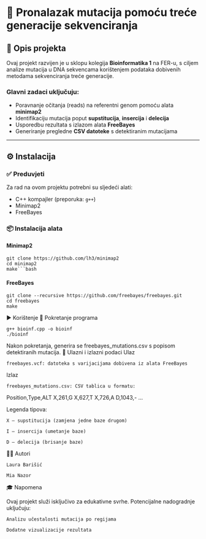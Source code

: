 # 🔬 Pronalazak mutacija pomoću treće generacije sekvenciranja

## 🧭 Opis projekta

Ovaj projekt razvijen je u sklopu kolegija **Bioinformatika 1** na FER-u, s ciljem analize mutacija u DNA sekvencama korištenjem podataka dobivenih metodama sekvenciranja treće generacije.

### Glavni zadaci uključuju:

- Poravnanje očitanja (reads) na referentni genom pomoću alata **minimap2**
- Identifikaciju mutacija poput **supstitucija**, **insercija** i **delecija**
- Usporedbu rezultata s izlazom alata **FreeBayes**
- Generiranje pregledne **CSV datoteke** s detektiranim mutacijama

---

## ⚙️ Instalacija

### ✅ Preduvjeti

Za rad na ovom projektu potrebni su sljedeći alati:

- C++ kompajler (preporuka: `g++`)
- Minimap2
- FreeBayes

### 📦 Instalacija alata

#### Minimap2

    git clone https://github.com/lh3/minimap2
    cd minimap2
    make```bash

#### FreeBayes

    git clone --recursive https://github.com/freebayes/freebayes.git
    cd freebayes
    make

▶️ Korištenje
🔧 Pokretanje programa

    g++ bioinf.cpp -o bioinf
    ./bioinf

Nakon pokretanja, generira se freebayes_mutations.csv s popisom detektiranih mutacija.
📄 Ulazni i izlazni podaci
Ulaz

    freebayes.vcf: datoteka s varijacijama dobivena iz alata FreeBayes

Izlaz

    freebayes_mutations.csv: CSV tablica u formatu:

Position,Type,ALT
X,261,G
X,627,T
X,726,A
D,1043,-
...

Legenda tipova:

    X – supstitucija (zamjena jedne baze drugom)

    I – insercija (umetanje baze)

    D – delecija (brisanje baze)

👩‍🔬 Autori

    Laura Barišić

    Mia Nazor

🎓 Napomena

Ovaj projekt služi isključivo za edukativne svrhe. Potencijalne nadogradnje uključuju:

    Analizu učestalosti mutacija po regijama

    Dodatne vizualizacije rezultata


